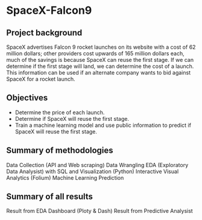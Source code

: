 # SpaceX-Falcon9

## Project background 
SpaceX advertises Falcon 9 rocket launches on its website with a cost of 62 million dollars; other providers cost upwards of 165 million dollars each, much of the savings is because SpaceX can reuse the first stage. If we can determine if the first stage will land, we can determine the cost of a launch. This information can be used if an alternate company wants to bid against SpaceX for a rocket launch.

## Objectives
- Determine the price of each launch.
- Determine if SpaceX will reuse the first stage. 
- Train a machine learning model and use public information to predict if SpaceX will reuse the first stage.

## Summary of methodologies
Data Collection (API and Web scraping)
Data Wrangling
EDA (Exploratory Data Analysist) with SQL and Visualization (Python)
Interactive Visual Analytics (Folium)
Machine Learning Prediction

## Summary of all results
Result from EDA
Dashboard (Ploty & Dash)
Result from Predictive Analysist 


